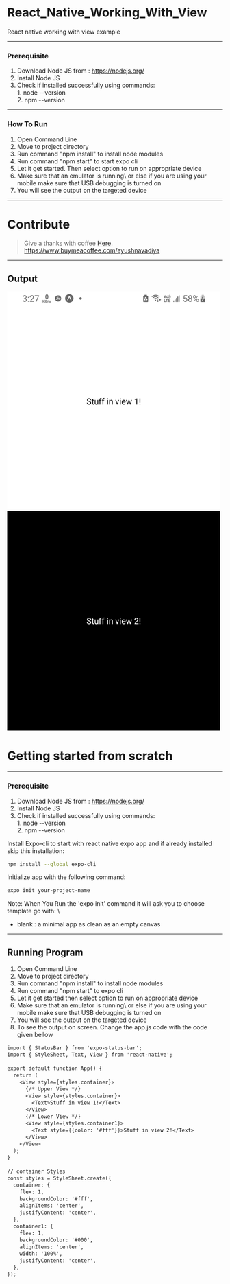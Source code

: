 # React_Native_Working_With_View
React native working with view example




---
### Prerequisite

1. Download Node JS from : https://nodejs.org/
2. Install Node JS
3. Check if installed successfully using commands: \
                                                   1. node --version\
                                                   2. npm --version

---
### How To Run

1. Open Command Line
2. Move to project directory
4. Run command "npm install" to install node modules
5. Run command "npm start" to start expo cli
6. Let it get started. Then select option to run on appropriate device
7. Make sure that an emulator is running\ or else if you are using your mobile make sure that USB debugging is turned on
8. You will see the output on the targeted device


---
# Contribute 

> Give a thanks with coffee [Here](https://www.buymeacoffee.com/ayushnavadiya).\
> https://www.buymeacoffee.com/ayushnavadiya

---
## Output
![Kitten Material](https://github.com/Ayush-Navadiya/React_Native_Working_With_View/blob/master/Screenshots/Output.jpg)



# Getting started from scratch


---
### Prerequisite

1. Download Node JS from : https://nodejs.org/
2. Install Node JS
3. Check if installed successfully using commands: \
                                                   1. node --version\
                                                   2. npm --version

Install Expo-cli to start with react native expo app and if already installed skip this installation:

```bash
npm install --global expo-cli
```

Initialize app with the following command:

```bash
expo init your-project-name
```

Note: When You Run the 'expo init' command it will ask you to choose template go with: \
 - blank : a minimal app as clean as an empty canvas


---
## Running Program 
1. Open Command Line
2. Move to project directory
4. Run command "npm install" to install node modules
5. Run command "npm start" to expo cli
6. Let it get started then select option to run on appropriate device
7. Make sure that an emulator is running\ or else if you are using your mobile make sure that USB debugging is turned on
8. You will see the output on the targeted device
9. To see the output on screen. Change the app.js code with the code given bellow

```
import { StatusBar } from 'expo-status-bar';
import { StyleSheet, Text, View } from 'react-native';

export default function App() {
  return (
    <View style={styles.container}>
      {/* Upper View */}
      <View style={styles.container}>
        <Text>Stuff in view 1!</Text>
      </View>
      {/* Lower View */}
      <View style={styles.container1}>
        <Text style={{color: '#fff'}}>Stuff in view 2!</Text>
      </View>
    </View>
  );
}

// container Styles
const styles = StyleSheet.create({
  container: {
    flex: 1,
    backgroundColor: '#fff',
    alignItems: 'center',
    justifyContent: 'center',
  },
  container1: {
    flex: 1,
    backgroundColor: '#000',
    alignItems: 'center',
    width: '100%',
    justifyContent: 'center',
  },
});


```


